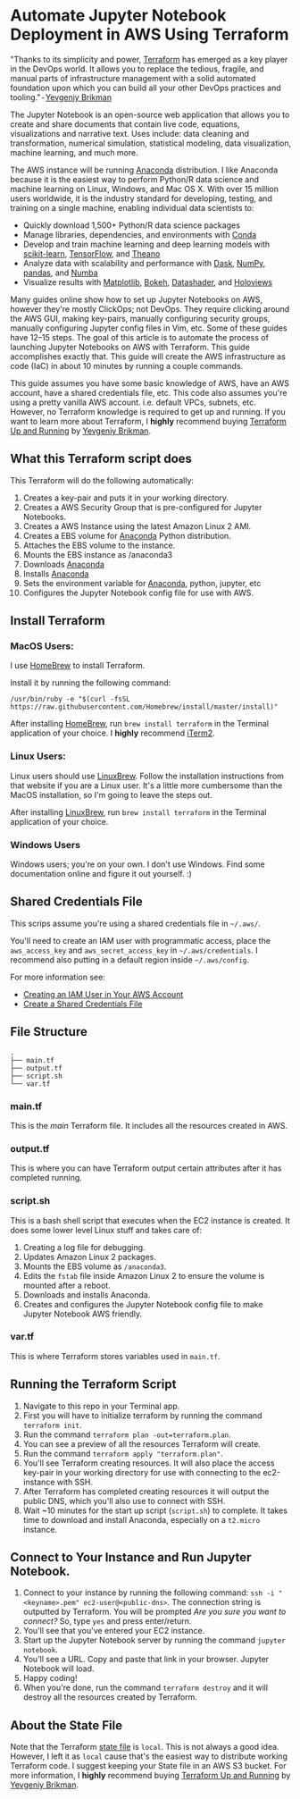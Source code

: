 # Automate Jupyter Notebook Deployment in AWS Using Terraform

"Thanks to its simplicity and power, [Terraform](https://www.terraform.io) has emerged as a key player in the DevOps world. It allows you to replace the tedious, fragile, and manual parts of infrastructure management with a solid automated foundation upon which you can build all your other DevOps practices and tooling." - [Yevgeniy Brikman](https://www.ybrikman.com)

The Jupyter Notebook is an open-source web application that allows you to create and share documents that contain live code, equations, visualizations and narrative text. Uses include: data cleaning and transformation, numerical simulation, statistical modeling, data visualization, machine learning, and much more.

The AWS instance will be running [Anaconda](https://www.anaconda.com/distribution/) distribution. I like Anaconda because it is the easiest way to perform Python/R data science and machine learning on Linux, Windows, and Mac OS X. With over 15 million users worldwide, it is the industry standard for developing, testing, and training on a single machine, enabling individual data scientists to:

- Quickly download 1,500+ Python/R data science packages
- Manage libraries, dependencies, and environments with [Conda](https://conda.io/docs/)
- Develop and train machine learning and deep learning models with [scikit-learn](https://scikit-learn.org/stable/), [TensorFlow](https://www.tensorflow.org/), and [Theano](https://pypi.org/project/Theano/)
- Analyze data with scalability and performance with [Dask](https://dask.org/), [NumPy](http://www.numpy.org/), [pandas](https://pandas.pydata.org/), and [Numba](http://numba.pydata.org/)
- Visualize results with [Matplotlib](https://matplotlib.org/), [Bokeh](https://bokeh.pydata.org/en/latest/), [Datashader](http://datashader.org/), and [Holoviews](http://holoviews.org/)

Many guides online show how to set up Jupyter Notebooks on AWS, however they're mostly ClickOps; not DevOps. They require clicking around the AWS GUI, making key-pairs, manually configuring security groups, manually configuring Jupyter config files in Vim, etc. Some of these guides have 12–15 steps. The goal of this article is to automate the process of launching Jupyter Notebooks on AWS with Terraform. This guide accomplishes exactly that. This guide will create the AWS infrastructure as code (IaC) in about 10 minutes by running a couple commands.

This guide assumes you have some basic knowledge of AWS, have an AWS account, have a shared credentials file, etc. This code also assumes you're using a pretty vanilla AWS account. i.e. default VPCs, subnets, etc. However, no Terraform knowledge is required to get up and running. If you want to learn more about Terraform, I **highly** recommend buying [Terraform Up and Running](https://www.amazon.com/Terraform-Running-Writing-Infrastructure-Code/dp/1492046906/ref=sr_1_1?keywords=terraform+up+and+running&qid=1571417701&sr=8-1) by [Yevgeniy Brikman](https://www.ybrikman.com).

## What this Terraform script does
This Terraform will do the following automatically:

1. Creates a key-pair and puts it in your working directory.
1. Creates a AWS Security Group that is pre-configured for Jupyter Notebooks.
1. Creates a AWS Instance using the latest Amazon Linux 2 AMI.
1. Creates a EBS volume for [Anaconda](https://www.anaconda.com) Python distribution.
1. Attaches the EBS volume to the instance.
1. Mounts the EBS instance as /anaconda3
1. Downloads [Anaconda](https://www.anaconda.com)
1. Installs [Anaconda](https://www.anaconda.com)
1. Sets the environment variable for [Anaconda](https://www.anaconda.com), python, jupyter, etc
1. Configures the Jupyter Notebook config file for use with AWS.

## Install Terraform
### MacOS Users:
I use [HomeBrew](https://brew.sh) to install Terraform.

Install it by running the following command:

`/usr/bin/ruby -e "$(curl -fsSL https://raw.githubusercontent.com/Homebrew/install/master/install)"`

After installing [HomeBrew](https://brew.sh), run `brew install terraform` in the Terminal application of your choice. I **highly** recommend [iTerm2](https://iterm2.com).

### Linux Users:
Linux users should use [LinuxBrew](https://docs.brew.sh/Homebrew-on-Linux). Follow the installation instructions from that website if you are a Linux user. It's a little more cumbersome than the MacOS installation, so I'm going to leave the steps out.

After installing [LinuxBrew](https://docs.brew.sh/Homebrew-on-Linux), run `brew install terraform` in the Terminal application of your choice.

### Windows Users
Windows users; you're on your own. I don't use Windows. Find some documentation online and figure it out yourself. :)

## Shared Credentials File
This scrips assume you're using a shared credentials file in `~/.aws/`.

You'll need to create an IAM user with programmatic access, place the `aws_access_key` and `aws_secret_access_key` in `~/.aws/credentials`. I recommend also putting in a default region inside `~/.aws/config`.

For more information see:
* [Creating an IAM User in Your AWS Account](https://docs.aws.amazon.com/IAM/latest/UserGuide/id_users_create.html)
* [Create a Shared Credentials File](https://docs.aws.amazon.com/ses/latest/DeveloperGuide/create-shared-credentials-file.html)

## File Structure
```
.
├── main.tf
├── output.tf
├── script.sh
└── var.tf
```

### main.tf
This is the *main* Terraform file. It includes all the resources created in AWS.

### output.tf
This is where you can have Terraform output certain attributes after it has completed running.

### script.sh
This is a bash shell script that executes when the EC2 instance is created. It does some lower level Linux stuff and takes care of:

1. Creating a log file for debugging.
1. Updates Amazon Linux 2 packages.
1. Mounts the EBS volume as `/anaconda3`.
1. Edits the `fstab` file inside Amazon Linux 2 to ensure the volume is mounted after a reboot.
1. Downloads and installs Anaconda.
1. Creates and configures the Jupyter Notebook config file to make Jupyter Notebook AWS friendly.

### var.tf
This is where Terraform stores variables used in `main.tf`.


## Running the Terraform Script

1. Navigate to this repo in your Terminal app.
1. First you will have to initialize terraform by running the command `terraform init`.
1. Run the command `terraform plan -out=terraform.plan`.
1. You can see a preview of all the resources Terraform will create.
1. Run the command `terraform apply "terraform.plan"`.
1. You'll see Terraform creating resources. It will also place the access key-pair in your working directory for use with connecting to the ec2-instance with SSH.
1. After Terraform has completed creating resources it will output the public DNS, which you'll also use to connect with SSH.
1. Wait ~10 minutes for the start up script (`script.sh`) to complete. It takes time to download and install Anaconda, especially on a `t2.micro` instance.

## Connect to Your Instance and Run Jupyter Notebook.
1. Connect to your instance by running the following command: `ssh -i "<keyname>.pem" ec2-user@<public-dns>`. The connection string is outputted by Terraform. You will be prompted *Are you sure you want to connect?* So, type `yes` and press enter/return.
1. You'll see that you've entered your EC2 instance.
1. Start up the Jupyter Notebook server by running the command `jupyter notebook`.
1. You'll see a URL. Copy and paste that link in your browser. Jupyter Notebook will load.
1. Happy coding!
1. When you're done, run the command `terraform destroy` and it will destroy all the resources created by Terraform.

## About the State File

Note that the Terraform [state file](https://www.terraform.io/docs/state/index.html) is `local`. This is not always a good idea. However, I left it as `local` cause that's the easiest way to distribute working Terraform code. I suggest keeping your State file in an AWS S3 bucket. For more information, I **highly** recommend buying [Terraform Up and Running](https://www.amazon.com/Terraform-Running-Writing-Infrastructure-Code/dp/1492046906/ref=sr_1_1?keywords=terraform+up+and+running&qid=1571417701&sr=8-1) by [Yevgeniy Brikman](https://www.ybrikman.com).
